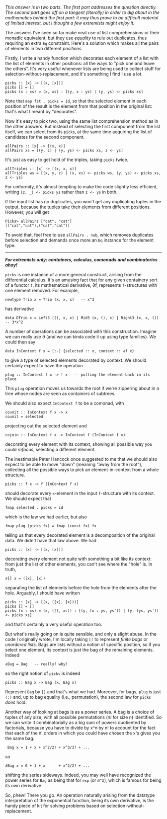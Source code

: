 *This answer is in two parts. The first part addresses the question directly. The second part goes off on a tangent (literally) in order to dig about in the mathematics behind the first part: it may thus prove to be difficult material of limited interest, but I thought a few extremists might enjoy it.*

The answers I've seen so far make neat use of list comprehensions or their monadic equivalent, but they use *equality* to rule out duplicates, thus requiring an extra `Eq` constraint. Here's a solution which makes all the pairs of elements in two different *positions*.

Firstly, I write a handy function which decorates each element of a list with the list of elements in other positions: all the ways to "pick one and leave the others". It's very useful whenever lists are being used to collect stuff for selection-without-replacement, and it's something I find I use a lot.

    picks :: [x] -> [(x, [x])]
    picks [] = []
    picks (x : xs) = (x, xs) : [(y, x : ys) | (y, ys) <- picks xs]

Note that `map fst . picks = id`, so that the selected element in each position of the result is the element from that position in the original list: that's what I meant by "decorates".

Now it's easy to pick two, using the same list comprehension method as in the other answers. But instead of selecting the first component from the list itself, we can select from its `picks`, at the same time acquiring the list of candidates for the second component.

    allPairs :: [x] -> [(x, x)]
    allPairs xs = [(y, z) | (y, ys) <- picks xs, z <- ys]

It's just as easy to get hold of the triples, taking `picks` twice.

    allTriples :: [x] -> [(x, x, x)]
    allTriples ws = [(x, y, z) | (x, xs) <- picks ws, (y, ys) <- picks xs, z <- ys]

For uniformity, it's almost tempting to make the code slightly less efficient, writing `(z, _) <- picks ys` rather than `z <- ys` in both.

If the input list has no duplicates, you won't get any duplicating tuples in the output, because the tuples take their elements from different positions. However, you will get

    Picks> allPairs ["cat", "cat"]
    [("cat","cat"),("cat","cat")]

To avoid that, feel free to use `allPairs . nub`, which removes duplicates before selection and demands once more an `Eq` instance for the element type.
____
***For extremists only: containers, calculus, comonads and combinatorics ahoy!***

`picks` is one instance of a more general construct, arising from the differential calculus. It's an amusing fact that for any given containery sort of a functor `f`, its mathematical derivative, ∂f, represents `f`-structures with one element removed. For example,

    newtype Trio x = Trio (x, x, x)   -- x^3

has derivative

    data DTrio x = Left3 ((), x, x) | Mid3 (x, (), x) | Right3 (x, x, ())  -- 3*x^2

A number of operations can be associated with this construction. Imagine we can really use ∂ (and we can kinda code it up using type families). We could then say

    data InContext f x = (:-) {selected :: x, context :: ∂f x}

to give a type of selected elements decorated by context. We should certainly expect to have the operation

    plug :: InContext f x -> f x   -- putting the element back in its place

This `plug` operation moves us towards the root if we're zippering about in a tree whose nodes are seen as containers of subtrees.

We should also expect `InContext f` to be a comonad, with

    counit :: InContext f x -> x
    counit = selected

projecting out the selected element and

    cojoin :: InContext f x -> InContext f (InContext f x)

decorating every element with its context, showing all possible way you could *refocus*, selecting a different element.

The inestimable Peter Hancock once suggested to me that we should also expect to be able to move "down" (meaning "away from the root"), collecting all the possible ways to pick an element-in-context from a whole structure.

    picks :: f x -> f (InContext f x)

should decorate every `x`-element in the input `f`-structure with its context. We should expect that

    fmap selected . picks = id

which is the law we had earlier, but also

    fmap plug (picks fx) = fmap (const fx) fx

telling us that every decorated element is a decomposition of the original data. We didn't have that law above. We had

    picks :: [x] -> [(x, [x])]

decorating every element not quite with something a bit like its context: from just the list of other elements, you can't see where the "hole" is. In truth,

    ∂[] x = ([x], [x])

separating the list of elements before the hole from the elements after the hole. Arguably, I should have written

    picks :: [x] -> [(x, ([x], [x]))]
    picks [] = []
    picks (x : xs) = (x, ([], xs)) : [(y, (x : ys, ys')) | (y, (ys, ys')) <- picks xs]

and that's certainly a very useful operation too.

But what's really going on is quite sensible, and only a slight abuse. In the code I originally wrote, I'm locally taking `[]` to represent *finite bags* or *unordered lists*. Bags are lists without a notion of specific position, so if you select one element, its context is just the bag of the remaining elements. Indeed

    ∂Bag = Bag   -- really? why?

so the right notion of `picks` is indeed

    picks :: Bag x -> Bag (x, Bag x)

Represent `Bag` by `[]` and that's what we had. Moreover, for bags, `plug` is just `(:)` and, up to bag equality (i.e., permutation), the second law for `picks` *does* hold.

Another way of looking at bags is as a power series. A bag is a choice of tuples of any size, with all possible permutations (*n!* for size *n*) identified. So we can write it combinatorially as a big sum of powers quotiented by factorials, because you have to divide by x^n by n! to account for the fact that each of the n! orders in which you could have chosen the x's gives you the same bag.

     Bag x = 1 + x + x^2/2! + x^3/3! + ...

so

    ∂Bag x = 0 + 1 + x      + x^2/2! + ...

shifting the series sideways. Indeed, you may well have recognized the power series for `Bag` as being that for `exp` (or *e*^x), which is famous for being its own derivative.

So, phew! There you go. An operation naturally arising from the datatype interpretation of the exponential function, being its own derivative, is the handy piece of kit for solving problems based on selection-without-replacement.
